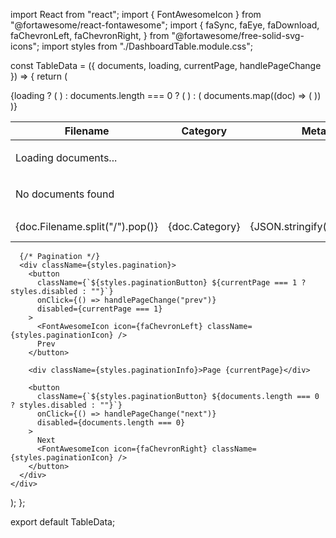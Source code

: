 import React from "react";
import { FontAwesomeIcon } from "@fortawesome/react-fontawesome";
import {
  faSync,
  faEye,
  faDownload,
  faChevronLeft,
  faChevronRight,
} from "@fortawesome/free-solid-svg-icons";
import styles from "./DashboardTable.module.css";

const TableData = ({ documents, loading, currentPage, handlePageChange }) => {
  return (
    <div className={styles.tableWrapper}>
      <table className={styles.documentTable}>
        <thead>
          <tr>
            <th>Filename</th>
            <th>Category</th>
            <th>Metadata</th>
            <th>Date</th>
          </tr>
        </thead>
        <tbody>
          {loading ? (
            <tr>
              <td colSpan="4" className={styles.loadingRow}>
                <div className={styles.loadingContent}>
                  <FontAwesomeIcon icon={faSync} spin className={styles.loadingIcon} />
                  <p>Loading documents...</p>
                </div>
              </td>
            </tr>
          ) : documents.length === 0 ? (
            <tr>
              <td colSpan="4" className={styles.emptyRow}>
                <p>No documents found</p>
              </td>
            </tr>
          ) : (
            documents.map((doc) => (
              <tr key={doc.TransactionID} className={styles.documentRow}>
                <td>{doc.Filename.split("/").pop()}</td>
                <td>{doc.Category}</td>
                <td>{JSON.stringify(doc.Metadata)}</td>
                <td>{new Date(doc.DateTime).toLocaleString()}</td>
              </tr>
            ))
          )}
        </tbody>
      </table>

      {/* Pagination */}
      <div className={styles.pagination}>
        <button
          className={`${styles.paginationButton} ${currentPage === 1 ? styles.disabled : ""}`}
          onClick={() => handlePageChange("prev")}
          disabled={currentPage === 1}
        >
          <FontAwesomeIcon icon={faChevronLeft} className={styles.paginationIcon} />
          Prev
        </button>

        <div className={styles.paginationInfo}>Page {currentPage}</div>

        <button
          className={`${styles.paginationButton} ${documents.length === 0 ? styles.disabled : ""}`}
          onClick={() => handlePageChange("next")}
          disabled={documents.length === 0}
        >
          Next
          <FontAwesomeIcon icon={faChevronRight} className={styles.paginationIcon} />
        </button>
      </div>
    </div>
  );
};

export default TableData;

